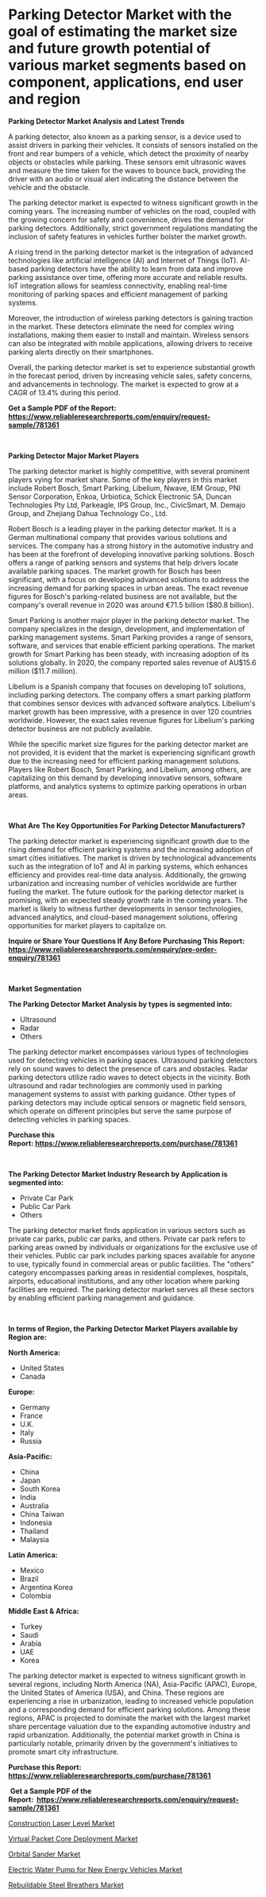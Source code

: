 <p><h1>Parking Detector Market with the goal of estimating the market size and future growth potential of various market segments based on component, applications, end user and region</h1></p><p><strong>Parking Detector Market Analysis and Latest Trends</strong></p>
<p><p>A parking detector, also known as a parking sensor, is a device used to assist drivers in parking their vehicles. It consists of sensors installed on the front and rear bumpers of a vehicle, which detect the proximity of nearby objects or obstacles while parking. These sensors emit ultrasonic waves and measure the time taken for the waves to bounce back, providing the driver with an audio or visual alert indicating the distance between the vehicle and the obstacle.</p><p>The parking detector market is expected to witness significant growth in the coming years. The increasing number of vehicles on the road, coupled with the growing concern for safety and convenience, drives the demand for parking detectors. Additionally, strict government regulations mandating the inclusion of safety features in vehicles further bolster the market growth.</p><p>A rising trend in the parking detector market is the integration of advanced technologies like artificial intelligence (AI) and Internet of Things (IoT). AI-based parking detectors have the ability to learn from data and improve parking assistance over time, offering more accurate and reliable results. IoT integration allows for seamless connectivity, enabling real-time monitoring of parking spaces and efficient management of parking systems.</p><p>Moreover, the introduction of wireless parking detectors is gaining traction in the market. These detectors eliminate the need for complex wiring installations, making them easier to install and maintain. Wireless sensors can also be integrated with mobile applications, allowing drivers to receive parking alerts directly on their smartphones.</p><p>Overall, the parking detector market is set to experience substantial growth in the forecast period, driven by increasing vehicle sales, safety concerns, and advancements in technology. The market is expected to grow at a CAGR of 13.4% during this period.</p></p>
<p><strong>Get a Sample PDF of the Report:&nbsp; <a href="https://www.reliableresearchreports.com/enquiry/request-sample/781361">https://www.reliableresearchreports.com/enquiry/request-sample/781361</a></strong></p>
<p>&nbsp;</p>
<p><strong>Parking Detector Major Market Players</strong></p>
<p><p>The parking detector market is highly competitive, with several prominent players vying for market share. Some of the key players in this market include Robert Bosch, Smart Parking, Libelium, Nwave, IEM Group, PNI Sensor Corporation, Enkoa, Urbiotica, Schick Electronic SA, Duncan Technologies Pty Ltd, Parkeagle, IPS Group, Inc., CivicSmart, M. Demajo Group, and Zhejiang Dahua Technology Co., Ltd.</p><p>Robert Bosch is a leading player in the parking detector market. It is a German multinational company that provides various solutions and services. The company has a strong history in the automotive industry and has been at the forefront of developing innovative parking solutions. Bosch offers a range of parking sensors and systems that help drivers locate available parking spaces. The market growth for Bosch has been significant, with a focus on developing advanced solutions to address the increasing demand for parking spaces in urban areas. The exact revenue figures for Bosch's parking-related business are not available, but the company's overall revenue in 2020 was around €71.5 billion ($80.8 billion).</p><p>Smart Parking is another major player in the parking detector market. The company specializes in the design, development, and implementation of parking management systems. Smart Parking provides a range of sensors, software, and services that enable efficient parking operations. The market growth for Smart Parking has been steady, with increasing adoption of its solutions globally. In 2020, the company reported sales revenue of AU$15.6 million ($11.7 million).</p><p>Libelium is a Spanish company that focuses on developing IoT solutions, including parking detectors. The company offers a smart parking platform that combines sensor devices with advanced software analytics. Libelium's market growth has been impressive, with a presence in over 120 countries worldwide. However, the exact sales revenue figures for Libelium's parking detector business are not publicly available.</p><p>While the specific market size figures for the parking detector market are not provided, it is evident that the market is experiencing significant growth due to the increasing need for efficient parking management solutions. Players like Robert Bosch, Smart Parking, and Libelium, among others, are capitalizing on this demand by developing innovative sensors, software platforms, and analytics systems to optimize parking operations in urban areas.</p></p>
<p>&nbsp;</p>
<p><strong>What Are The Key Opportunities For Parking Detector Manufacturers?</strong></p>
<p><p>The parking detector market is experiencing significant growth due to the rising demand for efficient parking systems and the increasing adoption of smart cities initiatives. The market is driven by technological advancements such as the integration of IoT and AI in parking systems, which enhances efficiency and provides real-time data analysis. Additionally, the growing urbanization and increasing number of vehicles worldwide are further fueling the market. The future outlook for the parking detector market is promising, with an expected steady growth rate in the coming years. The market is likely to witness further developments in sensor technologies, advanced analytics, and cloud-based management solutions, offering opportunities for market players to capitalize on.</p></p>
<p><strong>Inquire or Share Your Questions If Any Before Purchasing This Report: <a href="https://www.reliableresearchreports.com/enquiry/pre-order-enquiry/781361">https://www.reliableresearchreports.com/enquiry/pre-order-enquiry/781361</a></strong></p>
<p>&nbsp;</p>
<p><strong>Market Segmentation</strong></p>
<p><strong>The Parking Detector Market Analysis by types is segmented into:</strong></p>
<p><ul><li>Ultrasound</li><li>Radar</li><li>Others</li></ul></p>
<p><p>The parking detector market encompasses various types of technologies used for detecting vehicles in parking spaces. Ultrasound parking detectors rely on sound waves to detect the presence of cars and obstacles. Radar parking detectors utilize radio waves to detect objects in the vicinity. Both ultrasound and radar technologies are commonly used in parking management systems to assist with parking guidance. Other types of parking detectors may include optical sensors or magnetic field sensors, which operate on different principles but serve the same purpose of detecting vehicles in parking spaces.</p></p>
<p><strong>Purchase this Report:&nbsp;<a href="https://www.reliableresearchreports.com/purchase/781361">https://www.reliableresearchreports.com/purchase/781361</a></strong></p>
<p>&nbsp;</p>
<p><strong>The Parking Detector Market Industry Research by Application is segmented into:</strong></p>
<p><ul><li>Private Car Park</li><li>Public Car Park</li><li>Others</li></ul></p>
<p><p>The parking detector market finds application in various sectors such as private car parks, public car parks, and others. Private car park refers to parking areas owned by individuals or organizations for the exclusive use of their vehicles. Public car park includes parking spaces available for anyone to use, typically found in commercial areas or public facilities. The "others" category encompasses parking areas in residential complexes, hospitals, airports, educational institutions, and any other location where parking facilities are required. The parking detector market serves all these sectors by enabling efficient parking management and guidance.</p></p>
<p>&nbsp;</p>
<p><strong>In terms of Region, the Parking Detector Market Players available by Region are:</strong></p>
<p>
    <p> <strong> North America: </strong>
        <ul>
            <li>United States</li>
            <li>Canada</li>
        </ul>
        </p> 
    <p> <strong> Europe: </strong>
        <ul>
            <li>Germany</li>
            <li>France</li>
            <li>U.K.</li>
            <li>Italy</li>
            <li>Russia</li>
        </ul>
        </p> 
    <p> <strong> Asia-Pacific: </strong>
        <ul>
            <li>China</li>
            <li>Japan</li>
            <li>South Korea</li>
            <li>India</li>
            <li>Australia</li>
            <li>China Taiwan</li>
            <li>Indonesia</li>
            <li>Thailand</li>
            <li>Malaysia</li>
        </ul>
        </p> 
    <p> <strong> Latin America: </strong>
        <ul>
            <li>Mexico</li>
            <li>Brazil</li>
            <li>Argentina Korea</li>
            <li>Colombia</li>
        </ul>
        </p> 
    <p> <strong> Middle East & Africa: </strong>
        <ul>
            <li>Turkey</li>
            <li>Saudi</li>
            <li>Arabia</li>
            <li>UAE</li>
            <li>Korea</li>
        </ul>
    </p>
    </p>
<p><p>The parking detector market is expected to witness significant growth in several regions, including North America (NA), Asia-Pacific (APAC), Europe, the United States of America (USA), and China. These regions are experiencing a rise in urbanization, leading to increased vehicle population and a corresponding demand for efficient parking solutions. Among these regions, APAC is projected to dominate the market with the largest market share percentage valuation due to the expanding automotive industry and rapid urbanization. Additionally, the potential market growth in China is particularly notable, primarily driven by the government's initiatives to promote smart city infrastructure.</p></p>
<p><strong>Purchase this Report: <a href="https://www.reliableresearchreports.com/purchase/781361">https://www.reliableresearchreports.com/purchase/781361</a></strong></p>
<p>&nbsp;<strong>Get a Sample PDF of the Report:&nbsp;&nbsp;<a href="https://www.reliableresearchreports.com/enquiry/request-sample/781361">https://www.reliableresearchreports.com/enquiry/request-sample/781361</a></strong></p>
<p><strong></strong></p>
<p><p><a href="https://www.linkedin.com/pulse/construction-laser-level-market-size-growth-forecast-from/">Construction Laser Level Market</a></p><p><a href="https://medium.com/@deronwisoky1977/virtual-packet-core-deployment-market-exploring-market-share-market-trends-and-future-growth-98040834f0e7">Virtual Packet Core Deployment Market</a></p><p><a href="https://www.linkedin.com/pulse/orbital-sander-market-challenges-opportunities-growth/">Orbital Sander Market</a></p><p><a href="https://www.linkedin.com/pulse/electric-water-pump-new-energy-vehicles-market-research-report/">Electric Water Pump for New Energy Vehicles Market</a></p><p><a href="https://medium.com/@ulicesweber/rebuildable-steel-breathers-market-trends-forecast-and-competitive-analysis-to-2030-278eb6529e52">Rebuildable Steel Breathers Market</a></p></p>